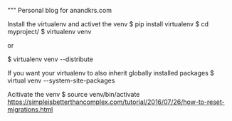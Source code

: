 """ Personal blog for anandkrs.com

Install the virtualenv and activet the venv
 $ pip install virtualenv
 $ cd myproject/
 $ virtualenv venv

 or

 $ virtualenv venv --distribute

If you want your virtualenv to also inherit globally installed packages
 $ virtual venv --system-site-packages

Acitivate the venv
 $ source venv/bin/activate
 https://simpleisbetterthancomplex.com/tutorial/2016/07/26/how-to-reset-migrations.html
